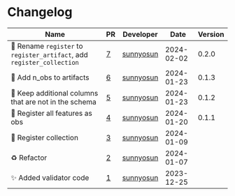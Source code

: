 # Changelog

<!-- prettier-ignore -->
Name | PR | Developer | Date | Version
--- | --- | --- | --- | ---
🚚 Rename `register` to `register_artifact`, add `register_collection` | [7](https://github.com/laminlabs/cellxgene-lamin-validator/pull/7) | [sunnyosun](https://github.com/sunnyosun) | 2024-02-02 | 0.2.0
🎨 Add n_obs to artifacts | [6](https://github.com/laminlabs/cellxgene-lamin-validator/pull/6) | [sunnyosun](https://github.com/sunnyosun) | 2024-01-23 | 0.1.3
🎨 Keep additional columns that are not in the schema | [5](https://github.com/laminlabs/cellxgene-lamin-validator/pull/5) | [sunnyosun](https://github.com/sunnyosun) | 2024-01-23 | 0.1.2
🎨 Register all features as obs | [4](https://github.com/laminlabs/cellxgene-lamin-validator/pull/4) | [sunnyosun](https://github.com/sunnyosun) | 2024-01-20 | 0.1.1
🎨 Register collection | [3](https://github.com/laminlabs/cellxgene-lamin-validator/pull/3) | [sunnyosun](https://github.com/sunnyosun) | 2024-01-09 |
♻️ Refactor | [2](https://github.com/laminlabs/cellxgene-lamin-validator/pull/2) | [sunnyosun](https://github.com/sunnyosun) | 2024-01-07 |
✨ Added validator code | [1](https://github.com/laminlabs/cellxgene-lamin-validator/pull/1) | [sunnyosun](https://github.com/sunnyosun) | 2023-12-25 |
